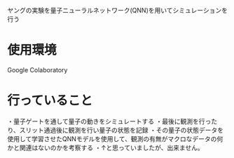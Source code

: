ヤングの実験を量子ニューラルネットワーク(QNN)を用いてシミュレーションを行う

# 使用環境
Google Colaboratory

# 行っていること
・量子ゲートを通して量子の動きをシミュレートする
・最後に観測を行ったり、スリット通過後に観測を行い量子の状態を記録
・その量子の状態データを使用して学習させたQNNモデルを使用して、観測の有無がマクロなデータの何かと関連はないのかを考察する
・↑と思っていましたが、出来ません。